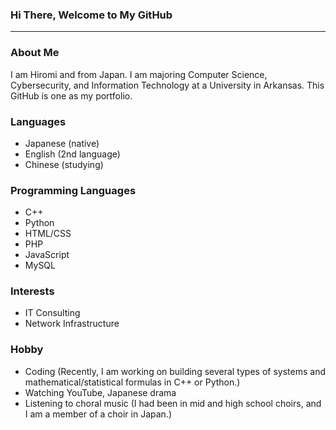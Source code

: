 ### Hi There, Welcome to My GitHub

---

### About Me
I am Hiromi and from Japan. I am majoring Computer Science, Cybersecurity, and Information Technology at a University in Arkansas.
This GitHub is one as my portfolio.

### Languages
- Japanese (native)
- English (2nd language)
- Chinese (studying)

### Programming Languages
- C++
- Python
- HTML/CSS
- PHP
- JavaScript
- MySQL

### Interests
- IT Consulting
- Network Infrastructure

### Hobby
- Coding (Recently, I am working on building several types of systems and mathematical/statistical formulas in C++ or Python.)
- Watching YouTube, Japanese drama
- Listening to choral music (I had been in mid and high school choirs, and I am a member of a choir in Japan.)

<!--
**hiromi12/hiromi12** is a ✨ _special_ ✨ repository because its `README.md` (this file) appears on your GitHub profile.

Here are some ideas to get you started:

- 🔭 I’m currently working on ...
- 🌱 I’m currently learning ...
- 👯 I’m looking to collaborate on ...
- 🤔 I’m looking for help with ...
- 💬 Ask me about ...
- 📫 How to reach me: ...
- 😄 Pronouns: ...
- ⚡ Fun fact: ...
-->


